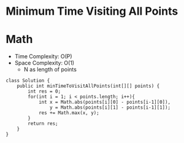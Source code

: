 # Minimum Time Visiting All Points

# Math

- Time Complexity: O(P)
- Space Complexity: O(1)
  - N as length of points

```
class Solution {
    public int minTimeToVisitAllPoints(int[][] points) {
        int res = 0;
        for(int i = 1; i < points.length; i++){
            int x = Math.abs(points[i][0] - points[i-1][0]),
                y = Math.abs(points[i][1] - points[i-1][1]);
            res += Math.max(x, y);
        }
        return res;
    }
}
```
